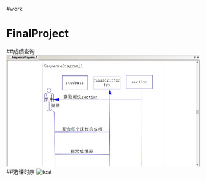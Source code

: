 ﻿#work
<h1>FinalProject</h1>

##成绩查询
![111](https://github.com/masery09143521/MIS-1/blob/master/final/marks.JPG)
##选课时序
![test](MIS-1/final/选课时序.JPG     )
